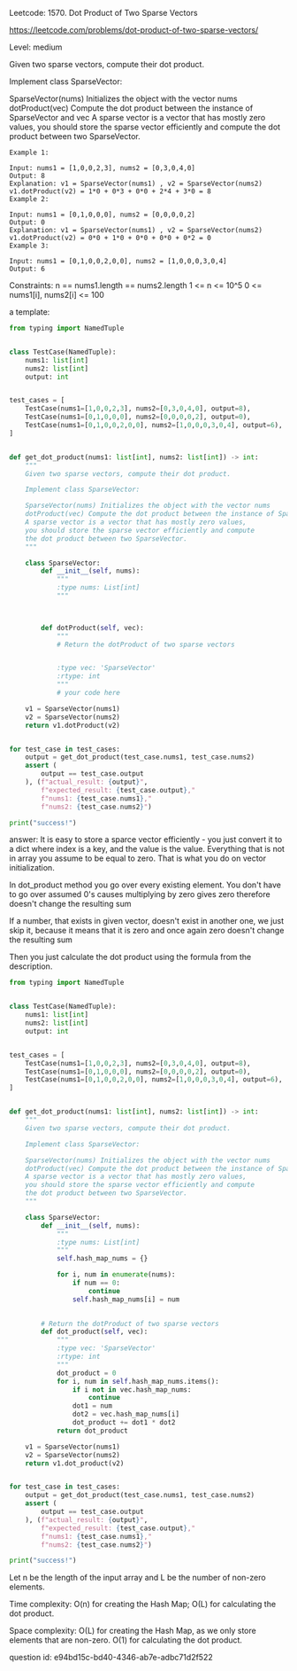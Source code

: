 Leetcode: 1570. Dot Product of Two Sparse Vectors

https://leetcode.com/problems/dot-product-of-two-sparse-vectors/

Level: medium

Given two sparse vectors, compute their dot product.

Implement class SparseVector:

SparseVector(nums) Initializes the object with the vector nums
dotProduct(vec) Compute the dot product between the instance of SparseVector and vec
A sparse vector is a vector that has mostly zero values, 
you should store the sparse vector efficiently and compute the dot product between two SparseVector.


```
Example 1:

Input: nums1 = [1,0,0,2,3], nums2 = [0,3,0,4,0]
Output: 8
Explanation: v1 = SparseVector(nums1) , v2 = SparseVector(nums2)
v1.dotProduct(v2) = 1*0 + 0*3 + 0*0 + 2*4 + 3*0 = 8
Example 2:

Input: nums1 = [0,1,0,0,0], nums2 = [0,0,0,0,2]
Output: 0
Explanation: v1 = SparseVector(nums1) , v2 = SparseVector(nums2)
v1.dotProduct(v2) = 0*0 + 1*0 + 0*0 + 0*0 + 0*2 = 0
Example 3:

Input: nums1 = [0,1,0,0,2,0,0], nums2 = [1,0,0,0,3,0,4]
Output: 6
```

Constraints:
n == nums1.length == nums2.length
1 <= n <= 10^5
0 <= nums1[i], nums2[i] <= 100

a template:
```python
from typing import NamedTuple


class TestCase(NamedTuple):
    nums1: list[int]
    nums2: list[int]
    output: int


test_cases = [
    TestCase(nums1=[1,0,0,2,3], nums2=[0,3,0,4,0], output=8),
    TestCase(nums1=[0,1,0,0,0], nums2=[0,0,0,0,2], output=0),
    TestCase(nums1=[0,1,0,0,2,0,0], nums2=[1,0,0,0,3,0,4], output=6),
]


def get_dot_product(nums1: list[int], nums2: list[int]) -> int:
    """
    Given two sparse vectors, compute their dot product.

    Implement class SparseVector:

    SparseVector(nums) Initializes the object with the vector nums
    dotProduct(vec) Compute the dot product between the instance of SparseVector and vec
    A sparse vector is a vector that has mostly zero values, 
    you should store the sparse vector efficiently and compute 
    the dot product between two SparseVector.
    """

    class SparseVector:
        def __init__(self, nums):
            """
            :type nums: List[int]
            """

        

        def dotProduct(self, vec):
            """
            # Return the dotProduct of two sparse vectors


            :type vec: 'SparseVector'
            :rtype: int
            """
            # your code here

    v1 = SparseVector(nums1)
    v2 = SparseVector(nums2)
    return v1.dotProduct(v2)


for test_case in test_cases:
    output = get_dot_product(test_case.nums1, test_case.nums2)
    assert (
        output == test_case.output
    ), (f"actual_result: {output}",
        f"expected_result: {test_case.output},"
        f"nums1: {test_case.nums1},"
        f"nums2: {test_case.nums2}")

print("success!")
```

answer:
It is easy to store a sparce vector efficiently - you just convert it
to a dict where index is a key, and the value is the value. Everything
that is not in array you assume to be equal to zero.
That is what you do on vector initialization.


In dot_product method you go over every existing element.
You don't have to go over assumed 0's causes multiplying
by zero gives zero therefore doesn't change the resulting
sum

If a number, that exists in given vector, doesn't
exist in another one, we just skip it, because
it means that it is zero and once again
zero doesn't change the resulting sum

Then you just calculate the dot product using the formula from the
description.

```python
from typing import NamedTuple


class TestCase(NamedTuple):
    nums1: list[int]
    nums2: list[int]
    output: int


test_cases = [
    TestCase(nums1=[1,0,0,2,3], nums2=[0,3,0,4,0], output=8),
    TestCase(nums1=[0,1,0,0,0], nums2=[0,0,0,0,2], output=0),
    TestCase(nums1=[0,1,0,0,2,0,0], nums2=[1,0,0,0,3,0,4], output=6),
]


def get_dot_product(nums1: list[int], nums2: list[int]) -> int:
    """
    Given two sparse vectors, compute their dot product.

    Implement class SparseVector:

    SparseVector(nums) Initializes the object with the vector nums
    dotProduct(vec) Compute the dot product between the instance of SparseVector and vec
    A sparse vector is a vector that has mostly zero values, 
    you should store the sparse vector efficiently and compute 
    the dot product between two SparseVector.
    """

    class SparseVector:
        def __init__(self, nums):
            """
            :type nums: List[int]
            """
            self.hash_map_nums = {}

            for i, num in enumerate(nums):
                if num == 0:
                    continue
                self.hash_map_nums[i] = num
        

        # Return the dotProduct of two sparse vectors
        def dot_product(self, vec):
            """
            :type vec: 'SparseVector'
            :rtype: int
            """
            dot_product = 0
            for i, num in self.hash_map_nums.items():
                if i not in vec.hash_map_nums:
                    continue
                dot1 = num
                dot2 = vec.hash_map_nums[i]
                dot_product += dot1 * dot2
            return dot_product

    v1 = SparseVector(nums1)
    v2 = SparseVector(nums2)
    return v1.dot_product(v2)


for test_case in test_cases:
    output = get_dot_product(test_case.nums1, test_case.nums2)
    assert (
        output == test_case.output
    ), (f"actual_result: {output}",
        f"expected_result: {test_case.output},"
        f"nums1: {test_case.nums1},"
        f"nums2: {test_case.nums2}")

print("success!")
```

Let n be the length of the input array and L be the number of non-zero elements.

Time complexity: O(n) for creating the Hash Map; O(L) for calculating the dot product.

Space complexity: O(L) for creating the Hash Map, as we only store elements that are non-zero. 
O(1) for calculating the dot product.

question id: e94bd15c-bd40-4346-ab7e-adbc71d2f522